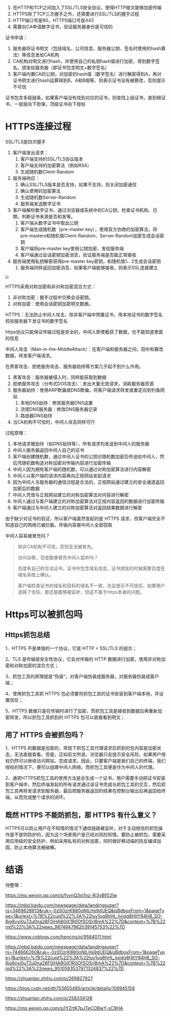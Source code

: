 

1. 在HTTP和TCP之间加入了SSL/TLS安全协议，使得HTTP报文能够加密传输
2. HTTPS除了TCP三次握手之外，还需要进行SSL/TLS的握手过程
3. HTTP端口号是80，HTTPS端口号是443
4. 需要向CA申请数字证书，验证服务器身份是可信的

证书申请：

1. 服务器将证书明文（包括域名、公司信息、服务器公钥、签名时使用的hash算法）等信息发给CA机构
2. CA机构对明文进行hash，并使用自己的私钥hash值进行加密，得到数字签名，颁发给服务器（即证书包含明文+数字签名）
3. 客户端内置CA的公钥，对加密的hash值（数字签名）进行解密得到A，再对证书明文进行hash运算得到B，A和B相等，则表示证书没有被篡改，否则提示不可信

证书包含多级链条，如果客户端没有找到对应的证书，则查找上级证书，直到根证书，一层层向下担保，顶级证书向下授权

# HTTPS连接过程

SSL/TLS是四次握手

1. 客户端发出请求：
   1. 客户端支持的SSL/TLS协议版本
   2. 客户端支持的加密算法（例如RSA）
   3. 生成随机数Client-Random
2. 服务端响应：
   1. 确认SSL/TLS版本是否支持，如果不支持，则关闭加密通信
   2. 确认使用的加密算法
   3. 生成随机数Server-Random
   4. 服务端发送数字证书
3. 客户端解析数字证书，通过浏览器或系统中的CA公钥，检查证书机构、日期，判断证书来源是否和发等。
   1. 客户端从数字证书中取出公钥
   2. 客户端生成随机数（pre-master key），使用双方协商的加密算法，将pre-masters和随机值Client-Random、Server-Random加密生成会话密钥
   3. 客户端将pre-master key使用公钥加密，发给服务端
   4. 客户端通过会话密钥加密消息，验证服务端是否能正常接收
4. 服务端使用私钥解密获得pre-master key密钥，和随机值1、2生成会话密钥
   1. 服务端同样返回加密消息，如果客户端能够接收，则表示SSL连接建立

<img src="HTTPS/HTTPS连接过程.png" style="zoom:67%;" />

HTTPS采用对称加密和非对称加密混合方式：

1. 非对称加密：握手过程中交换会话密钥。
2. 对称加密：使用会话密钥加密明文数据。

HTTPS：无法防止中间人攻击，除非客户端中预置证书，用本地证书的数字签名校验服务器下发证书的数字签名

https协议只能保证传输过程是安全的，中间人即使截获了数据，也不能知道里面的信息

中间人攻击（Man-in-the-MiddleAttack）：在客户端和服务器之间，窃听和篡改数据，转发客户端请求。

在黑客攻击、拒绝服务攻击、服务器劫持等方案几乎起不到什么作用。

1. 黑客攻击：服务器被侵入时，同样能获取到数据
2. 拒绝服务攻击（分布式DOS攻击）：发出大量无效请求，消耗服务器资源
3. 服务器劫持：使用ARP欺骗或DNS欺骗，将客户端请求转发或重定向到钓鱼网站
   1. 本地DNS劫持：修改服务器DNS设置
   2. 流氓DNS服务器：修改DNS服务器记录
   3. 路由器DNS劫持
4. 当CA机构不可信时，中间人攻击同样可行

过程原理：

1. 本地请求被劫持（如DNS劫持等），所有请求均发送到中间人的服务器
2. 中间人服务器返回中间人自己的证书
3. 客户端创建随机数，通过中间人证书的公钥对随机数加密后传送给中间人，然后凭随机数构造对称加密对传输内容进行加密传输
4. 中间人因为拥有客户端的随机数，可以通过对称加密算法进行内容解密
5. 中间人以客户端的请求内容再向正规网站发起请求
6. 因为中间人与服务器的通信过程是合法的，正规网站通过建立的安全通道返回加密后的数据
7. 中间人凭借与正规网站建立的对称加密算法对内容进行解密
8. 中间人通过与客户端建立的对称加密算法对正规内容返回的数据进行加密传输
9. 客户端通过与中间人建立的对称加密算法对返回结果数据进行解密

由于缺少对证书的验证，所以客户端虽然发起的是 HTTPS 请求，但客户端完全不知道自己的网络已被拦截，传输内容被中间人全部窃取

中间人容易被冒充吗？

> 除非CA机构不可信，否则无法被冒充。
>
> 访问谷歌，百度能够冒充中间人监听吗？
>
> 百度有自己的合法证书，证书中包含域名信息，证书颁发的时候需要百度在域名系统上确认。
>
> 客户端检查证书的域名和目标的域名不一致，也会提示不可信任，如果用户选择了信任，那还是能够被监听，但这不属于https本身的问题。

# Https可以被抓包吗

## Https抓包总结

1、HTTPS 不是单独的一个协议，它是 HTTP + SSL/TLS 的组合；

2、TLS 是传输层安全性协议，它会对传输的 HTTP 数据进行加密，使用非对称加密和对称加密的混合方式；

3、抓包工具的原理就是“伪装“，对客户端伪装成服务器，对服务器伪装成客户端；

4、使用抓包工具抓 HTTPS 包必须要将抓包工具的证书安装到客户端本地，并设置信任；

5、HTTPS 数据只是在传输时进行了加密，而抓包工具是接收到数据后再重新加密转发，所以抓包工具抓到的 HTTPS 包可以直接看到明文；

## 用了 HTTPS 会被抓包吗？

1、HTTPS 的数据是加密的，常规下抓包工具代理请求后抓到的包内容是加密状态，无法直接查看。但是，正如前文所说，浏览器只会提示安全风险，如果用户授权仍然可以继续访问网站，完成请求。因此，只要客户端是我们自己的终端，我们授权的情况下，便可以组建中间人网络，而抓包工具便是作为中间人的代理。

2、通常HTTPS抓包工具的使用方法是会生成一个证书，用户需要手动把证书安装到客户端中，然后终端发起的所有请求通过该证书完成与抓包工具的交互，然后抓包工具再转发请求到服务器，最后把服务器返回的结果在控制台输出后再返回给终端，从而完成整个请求的闭环。

## 既然 HTTPS 不能防抓包，那 HTTPS 有什么意义？

HTTPS可以防止用户在不知情的情况下通信链路被监听，对于主动授信的抓包操作是不提供防护的，因为这个场景用户是已经对风险知情。要防止被抓包，需要采用应用级的安全防护，例如采用私有的对称加密，同时做好移动端的防反编译加固，防止本地算法被破解。

# 结语

待整理：

https://mp.weixin.qq.com/s/fvvnQ3xI1nz-Ri3vBfG2lw

https://mbd.baidu.com/newspage/data/landingsuper?rs=3469628913&ruk=-0z0OzrK880oNILHs9dUEQ&isBdboxFrom=1&pageType=1&urlext=%7B%22cuid%22%3A%22luv1ug8hHt_jividg8HltY84H8_SO-8jg8vyi0u72u0na28F0iHA80iX1R0OfSOSrI8mA%22%7D&context=%7B%22nid%22%3A%22news_9874847962039145753%22%7D

https://www.cnblogs.com/hencins/p/9564011.html

https://mbd.baidu.com/newspage/data/landingsuper?rs=744666260&ruk=-0z0OzrK880oNILHs9dUEQ&isBdboxFrom=1&pageType=1&urlext=%7B%22cuid%22%3A%22luv1ug8hHt_jividg8HltY84H8_SO-8jg8vyi0u72u0na28F0iHA80iX1R0OfSOSrI8mA%22%7D&context=%7B%22nid%22%3A%22news_9510593537971324837%22%7D

https://zhuanlan.zhihu.com/p/269827927

https://blog.csdn.net/dh753655485/article/details/106945156

https://zhuanlan.zhihu.com/p/258334128

https://mp.weixin.qq.com/s/IYZrtK7pJTeCOBwY-sC9HA
